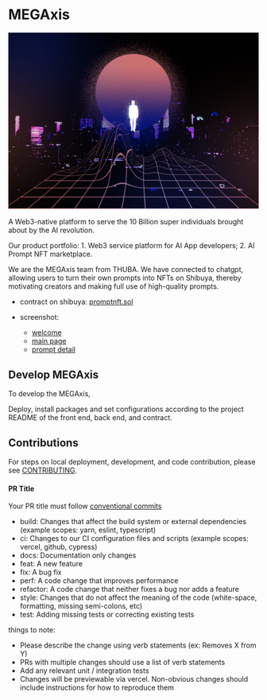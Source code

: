 # MEGAxis
![alt text](./shotscreen/welcome.svg)

  A Web3-native platform to serve the 10 Billion super individuals brought about by the AI revolution.

  Our product portfolio: 1. Web3 service platform for AI App developers; 2. AI Prompt NFT marketplace.

  We are the MEGAxis team from THUBA. We have connected to chatgpt, allowing users to turn their own prompts into NFTs on Shibuya, thereby motivating creators and making full use of high-quality prompts.
​    

- contract on shibuya: [promptnft.sol](https://blockscout.com/shibuya/address/0x352B1d10d7C98a1766fe1B1c0bE70eFEf8376aD7/contracts)


- screenshot:
  - [welcome](https://github.com/MEGAxis-Hackathon/demo/tree/master/shotscreen/screen.png?raw=true)
  - [main page](https://https://github.com/MEGAxis-Hackathon/demo/tree/master/shotscreen/screen1.png?raw=true)
  - [prompt detail](https://github.com/MEGAxis-Hackathon/demo/tree/master/shotscreen/screen3.png?raw=true)

## Develop  MEGAxis

To develop the MEGAxis,


Deploy, install packages and set configurations according to the project README of the front end, back end, and contract.


## Contributions

For steps on local deployment, development, and code contribution, please see [CONTRIBUTING](./CONTRIBUTING.md).

#### PR Title
Your PR title must follow [conventional commits](https://www.conventionalcommits.org/en/v1.0.0/#summary)

- build: Changes that affect the build system or external dependencies (example scopes: yarn, eslint, typescript)
- ci: Changes to our CI configuration files and scripts (example scopes: vercel, github, cypress)
- docs: Documentation only changes
- feat: A new feature
- fix: A bug fix
- perf: A code change that improves performance
- refactor: A code change that neither fixes a bug nor adds a feature
- style: Changes that do not affect the meaning of the code (white-space, formatting, missing semi-colons, etc)
- test: Adding missing tests or correcting existing tests

things to note:

- Please describe the change using verb statements (ex: Removes X from Y)
- PRs with multiple changes should use a list of verb statements
- Add any relevant unit / integration tests
- Changes will be previewable via vercel. Non-obvious changes should include instructions for how to reproduce them


